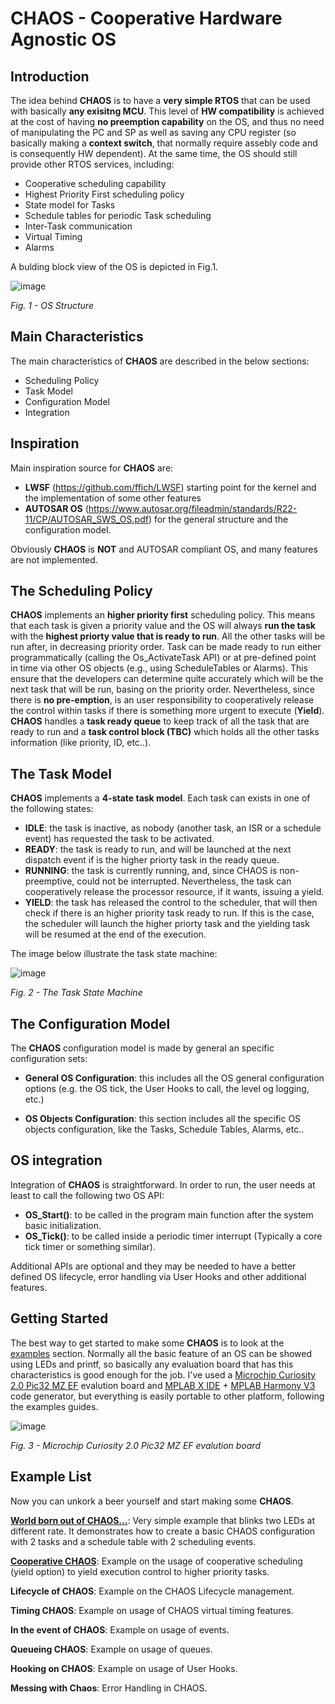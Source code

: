 # CHAOS - Cooperative Hardware Agnostic OS

## Introduction
The idea behind **CHAOS** is to have a **very simple RTOS** that can be used with basically **any exisitng MCU**. This level of **HW compatibility** is achieved at the cost of having **no preemption capability** on the OS, and thus no need of manipulating the PC and SP as well as saving any CPU register (so basically making a **context switch**, that normally require assebly code and is consequently HW dependent). At the same time, the OS should still provide other RTOS services, including:

- Cooperative scheduling capability
- Highest Priority First scheduling policy
- State model for Tasks
- Schedule tables for periodic Task scheduling
- Inter-Task communication
- Virtual Timing
- Alarms

A bulding block view of the OS is depicted in Fig.1.

![image](https://github.com/ffich/CHAOS/assets/59200746/d0c19695-94ce-4739-b5a8-22973461fb22)

*Fig. 1 - OS Structure*

## Main Characteristics
The main characteristics of **CHAOS** are described in the below sections:
- Scheduling Policy
- Task Model
- Configuration Model
- Integration

## Inspiration
Main inspiration source for **CHAOS** are:

- **LWSF** (https://github.com/ffich/LWSF) starting point for the kernel and the implementation of some other features
- **AUTOSAR OS** (https://www.autosar.org/fileadmin/standards/R22-11/CP/AUTOSAR_SWS_OS.pdf) for the general structure and the configuration model.

Obviously **CHAOS** is **NOT** and AUTOSAR compliant OS, and many features are not implemented.

## The Scheduling Policy
**CHAOS** implements an **higher priority first** scheduling policy. This means that each task is given a priority value and the OS will always **run the task** with the **highest priorty value that is ready to run**. All the other tasks will be run after, in decreasing priority order. Task can be made ready to run either programmatically (calling the Os_ActivateTask API) or at pre-defined point in time via other OS objects (e.g., using ScheduleTables or Alarms).
This ensure that the developers can determine quite accurately which will be the next task that will be run, basing on the priority order. Nevertheless, since there is **no pre-emption**, is an user responsibility to cooperatively release the control within tasks if there is something more urgent to execute (**Yield**). **CHAOS** handles a **task ready queue** to keep track of all the task that are ready to run and a **task control block (TBC)** which holds all the other tasks information (like priority, ID, etc..).

## The Task Model
**CHAOS** implements a **4-state task model**. Each task can exists in one of the following states:

- **IDLE**: the task is inactive, as nobody (another task, an ISR or a schedule event) has requested the task to be activated.
- **READY**: the task is ready to run, and will be launched at the next dispatch event if is the higher priorty task in the ready queue.
- **RUNNING**: the task is currently running, and, since CHAOS is non-preemptive, could not be interrupted. Nevertheless, the task can cooperatively release the processor resource, if it wants, issuing a yield.
- **YIELD**: the task has released the control to the scheduler, that will then check if there is an higher priority task ready to run. If this is the case, the scheduler will launch the higher priorty task and the yielding task will be resumed at the end of the execution.

The image below illustrate the task state machine:

![image](https://github.com/ffich/CHAOS/assets/59200746/d1c98f89-bda3-40ea-9ec2-616a8c2a789a)

*Fig. 2 - The Task State Machine*

## The Configuration Model
The **CHAOS** configuration model is made by general an specific configuration sets:

- **General OS Configuration**: this includes all the OS general configuration options (e.g. the OS tick, the User Hooks to call, the level og logging, etc.)

- **OS Objects Configuration**: this section includes all the specific OS objects configuration, like the Tasks, Schedule Tables, Alarms, etc..

## OS integration
Integration of **CHAOS** is straightforward. In order to run, the user needs at least to call the following two OS API:

- **OS_Start()**: to be called in the program main function after the system basic initialization.
- **OS_Tick()**: to be called inside a periodic timer interrupt (Typically a core tick timer or something similar).

Additional APIs are optional and they may be needed to have a better defined OS lifecycle, error handling via User Hooks and other additional features.

## Getting Started
The best way to get started to make some **CHAOS** is to look at the [examples](https://github.com/ffich/CHAOS/tree/main/examples) section. Normally all the basic feature of an OS can be showed using LEDs and printf, so basically any evaluation board that has this characteristics is good enough for the job. I've used a [Microchip Curiosity 2.0 Pic32 MZ EF](https://www.microchip.com/en-us/development-tool/dm320209) evalution board and [MPLAB X IDE](https://www.microchip.com/en-us/tools-resources/develop/mplab-x-ide) + [MPLAB Harmony V3](https://www.microchip.com/en-us/tools-resources/configure/mplab-harmony) code generator, but everything is easily portable to other platform, following the examples guides. 

![image](https://github.com/ffich/CHAOS/assets/59200746/33cdfd6b-bde9-4cc2-b57a-0d35b5831352)

*Fig. 3 - Microchip Curiosity 2.0 Pic32 MZ EF evalution board*

## Example List
Now you can unkork a beer yourself and start making some **CHAOS**.

[**World born out of CHAOS...**](https://github.com/ffich/CHAOS/tree/main/examples/10_HelloWorld): Very simple example that blinks two LEDs at different rate. It demonstrates how to create a basic CHAOS configuration with 2 tasks and a schedule table with 2 scheduling events.

[**Cooperative CHAOS**](https://github.com/ffich/CHAOS/tree/main/examples/20_CooperativeScheduling): Example on the usage of cooperative scheduling (yield option) to yield execution control to higher priority tasks.

**Lifecycle of CHAOS**: Example on the CHAOS Lifecycle management.

**Timing CHAOS**: Example on usage of CHAOS virtual timing features.

**In the event of CHAOS**: Example on usage of events.

**Queueing CHAOS**: Example on usage of queues.

**Hooking on CHAOS**: Example on usage of User Hooks.

**Messing with Chaos**: Error Handling in CHAOS.

